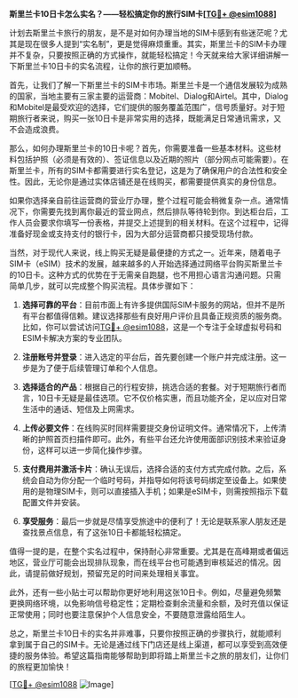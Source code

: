 **斯里兰卡10日卡怎么实名？——轻松搞定你的旅行SIM卡[[TG💪+ @esim1088](https://t.me/s/esim1088)]**

计划去斯里兰卡旅行的朋友，是不是对如何办理当地的SIM卡感到有些迷茫呢？尤其是现在很多人提到“实名制”，更是觉得麻烦重重。其实，斯里兰卡的SIM卡办理并不复杂，只要按照正确的方式操作，就能轻松搞定！今天就来给大家详细讲解一下斯里兰卡10日卡的实名流程，让你的旅行更加顺畅。

首先，让我们了解一下斯里兰卡的SIM卡市场。斯里兰卡是一个通信发展较为成熟的国家，当地主要有三家主要的运营商：Mobitel、Dialog和Airtel。其中，Dialog和Mobitel是最受欢迎的选择，它们提供的服务覆盖范围广，信号质量好。对于短期旅行者来说，购买一张10日卡是非常实用的选择，既能满足日常通讯需求，又不会造成浪费。

那么，如何办理斯里兰卡的10日卡呢？首先，你需要准备一些基本材料。这些材料包括护照（必须是有效的）、签证信息以及近期的照片（部分网点可能需要）。在斯里兰卡，所有的SIM卡都需要进行实名登记，这是为了确保用户的合法性和安全性。因此，无论你是通过实体店铺还是在线购买，都需要提供真实的身份信息。

如果你选择亲自前往运营商的营业厅办理，整个过程可能会稍微复杂一点。通常情况下，你需要先找到离你最近的营业网点，然后排队等待轮到你。到达柜台后，工作人员会要求你填写一份表格，并提交上述提到的相关材料。在这个过程中，记得准备好现金或支持支付的银行卡，因为大部分运营商都只接受现场付款。

当然，对于现代人来说，线上购买无疑是最便捷的方式之一。近年来，随着电子SIM卡（eSIM）技术的发展，越来越多的人开始选择通过网络平台购买斯里兰卡的10日卡。这种方式的优势在于无需亲自跑腿，也不用担心语言沟通问题。只需简单几步，就可以完成整个购买流程。具体步骤如下：

1. **选择可靠的平台**：目前市面上有许多提供国际SIM卡服务的网站，但并不是所有平台都值得信赖。建议选择那些有良好用户评价且具备正规资质的服务商。比如，你可以尝试访问[TG💪+ @esim1088](https://t.me/s/esim1088)，这是一个专注于全球虚拟号码和ESIM卡解决方案的专业团队。
   
2. **注册账号并登录**：进入选定的平台后，首先要创建一个账户并完成注册。这一步是为了便于后续管理订单和个人信息。

3. **选择适合的产品**：根据自己的行程安排，挑选合适的套餐。对于短期旅行者而言，10日卡无疑是最佳选项。它不仅价格实惠，而且功能齐全，足以应对日常生活中的通话、短信及上网需求。

4. **上传必要文件**：在线购买时同样需要提交身份证明文件。通常情况下，上传清晰的护照首页扫描件即可。此外，有些平台还允许使用面部识别技术来验证身份，这样可以进一步简化操作步骤。

5. **支付费用并激活卡片**：确认无误后，选择合适的支付方式完成付款。之后，系统会自动为你分配一个临时号码，并指导如何将该号码绑定至设备上。如果使用的是物理SIM卡，则可以直接插入手机；如果是eSIM卡，则需按照指示下载配置文件并安装。

6. **享受服务**：最后一步就是尽情享受旅途中的便利了！无论是联系家人朋友还是查找景点信息，有了这张10日卡都能轻松搞定。

值得一提的是，在整个实名过程中，保持耐心非常重要。尤其是在高峰期或者偏远地区，营业厅可能会出现排队现象，而在线平台也可能遇到审核延迟的情况。因此，请提前做好规划，预留充足的时间来处理相关事宜。

此外，还有一些小贴士可以帮助你更好地利用这张10日卡。例如，尽量避免频繁更换网络环境，以免影响信号稳定性；定期检查剩余流量和余额，及时充值以保证正常使用；同时也要注意保护个人信息安全，不要随意泄露给陌生人。

总之，斯里兰卡10日卡的实名并非难事，只要你按照正确的步骤执行，就能顺利拿到属于自己的SIM卡。无论是通过线下门店还是线上渠道，都可以享受到高效便捷的服务体验。希望这篇指南能够帮助到即将踏上斯里兰卡之旅的朋友们，让你们的旅程更加愉快！

[[TG💪+ @esim1088](https://t.me/s/esim1088) ![Image](https://i.postimg.cc/4NQfJmqS/Snipaste-2025-05-13-00-14-12.png)]